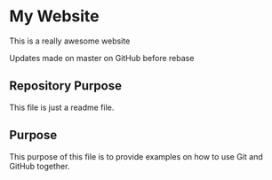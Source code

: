 # My Website

This is a really awesome website

Updates made on master on GitHub before rebase

## Repository Purpose

This file is just a readme file.

## Purpose

This purpose of this file is to provide examples
on how to use Git and GitHub together.